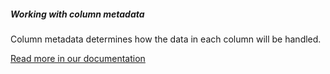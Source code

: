 ##### Working with column metadata
Column metadata determines how the data in each column will be handled.

<a href="http://docs.nexosis.com/guides/column-metadata" target="_blank">Read more in our documentation</a>